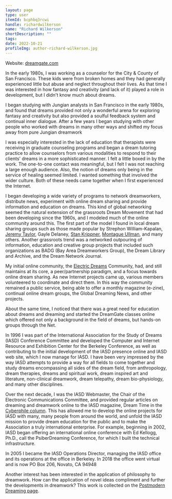 ```yaml
---
layout: page
type: user
itemId: bcphbq3rcwi
handle: richardwilkerson
name: "Richard Wilkerson"
shortDescription: ""
tags:
date: 2022-10-21
profileImg: author-richard-wilkerson.jpg
---
```


Website: [dreamgate.com](http://dreamgate.com/)

In the early 1980s, I was working as a counselor for the City & County of San Francisco. These kids were from broken homes and they had generally experienced little but abuse and neglect throughout their lives. As that time I was interested in how fantasy and creativity (and lack of it) played a role in development, but I didn't know much about dreams.

I began studying with Jungian analysts in San Francisco in the early 1980s, and found that dreams provided not only a wonderful arena for exploring fantasy and creativity but also provided a soulful feedback system and continual inner dialogue. After a few years I began studying with other people who worked with dreams in many other ways and shifted my focus away from pure Jungian dreamwork

I was especially interested in the lack of education that therapists were receiving in graduate counseling programs and began a dream tutoring practice to allow counselors from various modalities to respond to their clients' dreams in a more sophisticated manner. I felt a little boxed in by the work. The one-to-one contact was meaningful, but I felt I was not reaching a large enough audience. Also, the notion of dreams only being in the service of healing seemed limited. I wanted something that involved the wider culture. Both of these needs came together when I first experienced the Internet.

I began developing a wide variety of programs to network dreamworkers, distribute news, experiment with online dream sharing and provide information and education on dreams. This kind of global networking seemed the natural extension of the grassroots Dream Movement that had been developing since the 1960s, and I modeled much of the online community around this. The first part of the model I found in local dream sharing groups such as those made popular by Strephon William-Kapalan, [Jeremy Taylor](../@jeremytaylor), Gayle Delaney, [Stan Krippner](../@stanleykrippner), [Montague Ullman](../@montagueullman), and many others. Another grassroots trend was a networked outpouring of information, education and creative group projects that included such organizations as BADG (Bay Area Dreamworkers Group), the Dream Library and Archive, and the Dream Network Journal.

My initial online community, the [Electric Dreams](http://www.dreamgate.com/ed/) Community, had, and still maintains at its core, a peer/partnership paradigm, and a focus towards online dream sharing. As new Internet projects came up, various members volunteered to coordinate and direct them. In this way the community remained a public service, being able to offer a monthly magazine (e-zine), continual online dream groups, the Global Dreaming News, and other projects.

About the same time, I noticed that there was a great need for education about dreams and dreaming and started the DreamGate classes online which offered not only a background in the field of dreams, but hands-on groups through the Net.

In 1996 I was part of the International Association for the Study of Dreams (IASD) Conference Committee and developed the Computer and Internet Resource and Exhibition Center for the Berkeley Conference, as well as contributing to the initial development of the IASD presence online and IASD web site, which I now manage for IASD. I have been very impressed by the way IASD attempts to provide a way for all fields to come together and study dreams encompassing all sides of the dream field, from anthropology, dream therapies, dreams and spiritual work, dream inspired art and literature, non-clinical dreamwork, dream telepathy, dream bio-physiology, and many other disciplines.

Over the next decade, I was the IASD Webmaster, the Chair of the Electronic Communications Committee, and provided regular articles on dreaming and dreamwork online to the IASD magazine, Dream Time in the [Cyberphile column](http://www.dreamgate.com/dream/cyberphile/). This has allowed me to develop the online projects for IASD with many, many people from around the world, and unfold the IASD mission to provide dream education for the public and to make the Association a truly international enterprise. For example, beginning in 2002, IASD began offering an international online conference with Ed Kellogg, Ph.D., call the PsiberDreaming Conference, for which I built the technical infrastructure.

In 2005 I became the IASD Operations Director, managing the IASD office and its operations at the office in Berkeley. In 2018 the office went virtual and is now PO Box 206, Novato, CA 94948

Another interest has been interested in the application of philosophy to dreamwork. How can the application of novel ideas compliment and further the developments in dreamwork?
This work is collected on the [Postmodern Dreaming page](http://www.dreamgate.com/pomo/).
